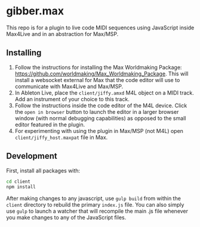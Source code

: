 # gibber.max

This repo is for a plugin to live code MIDI sequences using JavaScript inside Max4Live and in an abstraction for Max/MSP.

## Installing

1. Follow the instructions for installing the Max Worldmaking Package: https://github.com/worldmaking/Max_Worldmaking_Package. This will install a websocket external for Max that the code editor will use to communicate with Max4Live and Max/MSP.
2. In Ableton Live, place the `client/jiffy.amxd` M4L object on a MIDI track. Add an instrument of your choice to this track.
3. Follow the instructions inside the code editor of the M4L device. Click the `open in browser` button to launch the editor in a larger browser window (with normal debugging capabilities) as opposed to the small editor featured in the plugin.
4. For experimenting with using the plugin in Max/MSP (not M4L) open `client/jiffy_host.maxpat` file in Max.

## Development

First, install all packages with: 

```bash
cd client
npm install
```

After making changes to any javascript, use `gulp build` from within the `client` directory to rebuild the primary `index.js` file. You can also simply use `gulp` to launch a watcher that will recompile the main .js file whenever you make changes to any of the JavaScript files.

